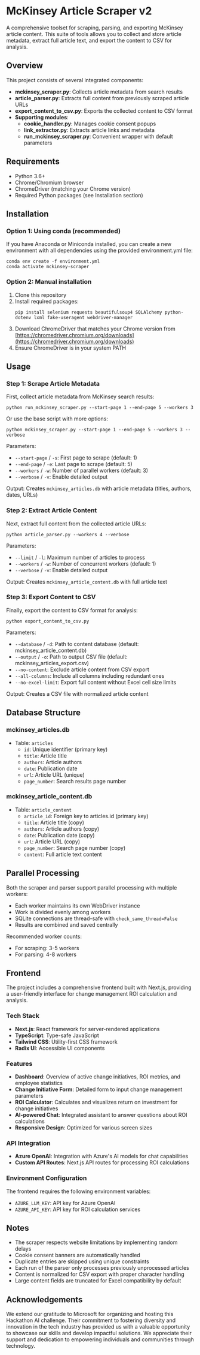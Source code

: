 # McKinsey Article Scraper v2

A comprehensive toolset for scraping, parsing, and exporting McKinsey article content. This suite of tools allows you to collect and store article metadata, extract full article text, and export the content to CSV for analysis.

## Overview

This project consists of several integrated components:

- **mckinsey_scraper.py**: Collects article metadata from search results
- **article_parser.py**: Extracts full content from previously scraped article URLs
- **export_content_to_csv.py**: Exports the collected content to CSV format
- **Supporting modules**:
  - **cookie_handler.py**: Manages cookie consent popups
  - **link_extractor.py**: Extracts article links and metadata
  - **run_mckinsey_scraper.py**: Convenient wrapper with default parameters

## Requirements

- Python 3.6+
- Chrome/Chromium browser
- ChromeDriver (matching your Chrome version)
- Required Python packages (see Installation section)

## Installation

### Option 1: Using conda (recommended)

If you have Anaconda or Miniconda installed, you can create a new environment with all dependencies using the provided environment.yml file:

```
conda env create -f environment.yml
conda activate mckinsey-scraper
```

### Option 2: Manual installation

1. Clone this repository
2. Install required packages:
   ```
   pip install selenium requests beautifulsoup4 SQLAlchemy python-dotenv lxml fake-useragent webdriver-manager
   ```
3. Download ChromeDriver that matches your Chrome version from [https://chromedriver.chromium.org/downloads](https://chromedriver.chromium.org/downloads)
4. Ensure ChromeDriver is in your system PATH

## Usage

### Step 1: Scrape Article Metadata

First, collect article metadata from McKinsey search results:

```
python run_mckinsey_scraper.py --start-page 1 --end-page 5 --workers 3
```

Or use the base script with more options:

```
python mckinsey_scraper.py --start-page 1 --end-page 5 --workers 3 --verbose
```

Parameters:
- `--start-page` / `-s`: First page to scrape (default: 1)
- `--end-page` / `-e`: Last page to scrape (default: 5)
- `--workers` / `-w`: Number of parallel workers (default: 3)
- `--verbose` / `-v`: Enable detailed output

Output: Creates `mckinsey_articles.db` with article metadata (titles, authors, dates, URLs)

### Step 2: Extract Article Content

Next, extract full content from the collected article URLs:

```
python article_parser.py --workers 4 --verbose
```

Parameters:
- `--limit` / `-l`: Maximum number of articles to process
- `--workers` / `-w`: Number of concurrent workers (default: 1)
- `--verbose` / `-v`: Enable detailed output

Output: Creates `mckinsey_article_content.db` with full article text

### Step 3: Export Content to CSV

Finally, export the content to CSV format for analysis:

```
python export_content_to_csv.py
```

Parameters:
- `--database` / `-d`: Path to content database (default: mckinsey_article_content.db)
- `--output` / `-o`: Path to output CSV file (default: mckinsey_articles_export.csv)
- `--no-content`: Exclude article content from CSV export
- `--all-columns`: Include all columns including redundant ones
- `--no-excel-limit`: Export full content without Excel cell size limits

Output: Creates a CSV file with normalized article content

## Database Structure

### mckinsey_articles.db
- Table: `articles`
  - `id`: Unique identifier (primary key)
  - `title`: Article title
  - `authors`: Article authors
  - `date`: Publication date
  - `url`: Article URL (unique)
  - `page_number`: Search results page number

### mckinsey_article_content.db
- Table: `article_content`
  - `article_id`: Foreign key to articles.id (primary key)
  - `title`: Article title (copy)
  - `authors`: Article authors (copy)
  - `date`: Publication date (copy)
  - `url`: Article URL (copy)
  - `page_number`: Search page number (copy)
  - `content`: Full article text content

## Parallel Processing

Both the scraper and parser support parallel processing with multiple workers:

- Each worker maintains its own WebDriver instance
- Work is divided evenly among workers
- SQLite connections are thread-safe with `check_same_thread=False`
- Results are combined and saved centrally

Recommended worker counts:
- For scraping: 3-5 workers
- For parsing: 4-8 workers

## Frontend

The project includes a comprehensive frontend built with Next.js, providing a user-friendly interface for change management ROI calculation and analysis.

### Tech Stack

- **Next.js**: React framework for server-rendered applications
- **TypeScript**: Type-safe JavaScript
- **Tailwind CSS**: Utility-first CSS framework
- **Radix UI**: Accessible UI components

### Features

- **Dashboard**: Overview of active change initiatives, ROI metrics, and employee statistics
- **Change Initiative Form**: Detailed form to input change management parameters
- **ROI Calculator**: Calculates and visualizes return on investment for change initiatives
- **AI-powered Chat**: Integrated assistant to answer questions about ROI calculations
- **Responsive Design**: Optimized for various screen sizes

### API Integration

- **Azure OpenAI**: Integration with Azure's AI models for chat capabilities
- **Custom API Routes**: Next.js API routes for processing ROI calculations

### Environment Configuration

The frontend requires the following environment variables:
- `AZURE_LLM_KEY`: API key for Azure OpenAI
- `AZURE_API_KEY`: API key for ROI calculation services

## Notes

- The scraper respects website limitations by implementing random delays
- Cookie consent banners are automatically handled
- Duplicate entries are skipped using unique constraints
- Each run of the parser only processes previously unprocessed articles
- Content is normalized for CSV export with proper character handling
- Large content fields are truncated for Excel compatibility by default

## Acknowledgements

We extend our gratitude to Microsoft for organizing and hosting this Hackathon AI challenge. Their commitment to fostering diversity and innovation in the tech industry has provided us with a valuable opportunity to showcase our skills and develop impactful solutions. We appreciate their support and dedication to empowering individuals and communities through technology.